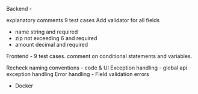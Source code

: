 Backend - 
 <!-- Folder Structure  -->
 explanatory comments
 9 test cases
 Add validator for all fields
  - name string and required
  - zip not exceeding 6 and required
  - amount decimal and required
 <!-- common function to handle file data -->
 <!-- http status code -->


Frontend -
  9 test cases.
  comment on conditional statements and variables.
  <!-- Add validator for all fields
    - name string and required
    - zip not exceeding 6 and required
    - amount decimal and required -->
  Recheck naming conventions
    - code & UI
  Exception handling 
    - global api exception handling
  Error handling
    - Field validation errors
  <!-- Enable sorting -->


  - Docker

  
